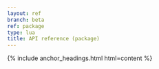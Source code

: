 ```yaml
---
layout: ref
branch: beta
ref: package
type: lua
title: API reference (package)
---
```

{% include anchor_headings.html html=content %}